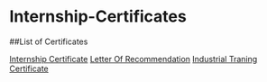 # Internship-Certificates

##List of Certificates


[Internship Certificate](https://drive.google.com/file/d/1Q3BQLOROslN6lsHtqnsc67WfFhhbG9OP/view?usp=sharing)
[Letter Of Recommendation](https://drive.google.com/file/d/1Q7Bu4NitK8UddhLQoCR_ZRvo4YMgve6Q/view?usp=sharing)
[Industrial Traning Certificate](https://drive.google.com/file/d/1Q45SXa1v_bROrcA3ovCwwz-zPdYaoUv-/view?usp=sharing)
